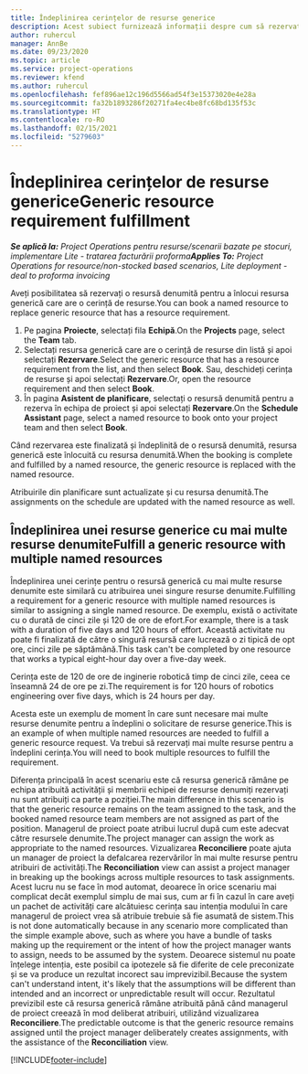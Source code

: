 ```yaml
---
title: Îndeplinirea cerințelor de resurse generice
description: Acest subiect furnizează informații despre cum să rezervați resurse denumite pentru o cerință de resurse generice.
author: ruhercul
manager: AnnBe
ms.date: 09/23/2020
ms.topic: article
ms.service: project-operations
ms.reviewer: kfend
ms.author: ruhercul
ms.openlocfilehash: fef896ae12c196d5566ad54f3e15373020e4e28a
ms.sourcegitcommit: fa32b1893286f20271fa4ec4be8fc68bd135f53c
ms.translationtype: HT
ms.contentlocale: ro-RO
ms.lasthandoff: 02/15/2021
ms.locfileid: "5279603"
---
```

# <a name="generic-resource-requirement-fulfillment"></a><span data-ttu-id="4309d-103">Îndeplinirea cerințelor de resurse generice</span><span class="sxs-lookup"><span data-stu-id="4309d-103">Generic resource requirement fulfillment</span></span>

<span data-ttu-id="4309d-104">_**Se aplică la:** Project Operations pentru resurse/scenarii bazate pe stocuri, implementare Lite - tratarea facturării proforma_</span><span class="sxs-lookup"><span data-stu-id="4309d-104">_**Applies To:** Project Operations for resource/non-stocked based scenarios, Lite deployment - deal to proforma invoicing_</span></span>

<span data-ttu-id="4309d-105">Aveți posibilitatea să rezervați o resursă denumită pentru a înlocui resursa generică care are o cerință de resurse.</span><span class="sxs-lookup"><span data-stu-id="4309d-105">You can book a named resource to replace generic resource that has a resource requirement.</span></span>

1. <span data-ttu-id="4309d-106">Pe pagina **Proiecte**, selectați fila **Echipă**.</span><span class="sxs-lookup"><span data-stu-id="4309d-106">On the **Projects** page, select the **Team** tab.</span></span>
2. <span data-ttu-id="4309d-107">Selectați resursa generică care are o cerință de resurse din listă și apoi selectați **Rezervare**.</span><span class="sxs-lookup"><span data-stu-id="4309d-107">Select the generic resource that has a resource requirement from the list, and then select **Book**.</span></span> <span data-ttu-id="4309d-108">Sau, deschideți cerința de resurse și apoi selectați **Rezervare**.</span><span class="sxs-lookup"><span data-stu-id="4309d-108">Or, open the resource requirement and then select **Book**.</span></span>
3. <span data-ttu-id="4309d-109">În pagina **Asistent de planificare**, selectați o resursă denumită pentru a rezerva în echipa de proiect și apoi selectați **Rezervare**.</span><span class="sxs-lookup"><span data-stu-id="4309d-109">On the **Schedule Assistant** page, select a named resource to book onto your project team and then select **Book**.</span></span>

<span data-ttu-id="4309d-110">Când rezervarea este finalizată și îndeplinită de o resursă denumită, resursa generică este înlocuită cu resursa denumită.</span><span class="sxs-lookup"><span data-stu-id="4309d-110">When the booking is complete and fulfilled by a named resource, the generic resource is replaced with the named resource.</span></span>

<span data-ttu-id="4309d-111">Atribuirile din planificare sunt actualizate și cu resursa denumită.</span><span class="sxs-lookup"><span data-stu-id="4309d-111">The assignments on the schedule are updated with the named resource as well.</span></span>

## <a name="fulfill-a-generic-resource-with-multiple-named-resources"></a><span data-ttu-id="4309d-112">Îndeplinirea unei resurse generice cu mai multe resurse denumite</span><span class="sxs-lookup"><span data-stu-id="4309d-112">Fulfill a generic resource with multiple named resources</span></span>
<span data-ttu-id="4309d-113">Îndeplinirea unei cerințe pentru o resursă generică cu mai multe resurse denumite este similară cu atribuirea unei singure resurse denumite.</span><span class="sxs-lookup"><span data-stu-id="4309d-113">Fulfilling a requirement for a generic resource with multiple named resources is similar to assigning a single named resource.</span></span> <span data-ttu-id="4309d-114">De exemplu, există o activitate cu o durată de cinci zile și 120 de ore de efort.</span><span class="sxs-lookup"><span data-stu-id="4309d-114">For example, there is a task with a duration of five days and 120 hours of effort.</span></span> <span data-ttu-id="4309d-115">Această activitate nu poate fi finalizată de către o singură resursă care lucrează o zi tipică de opt ore, cinci zile pe săptămână.</span><span class="sxs-lookup"><span data-stu-id="4309d-115">This task can't be completed by one resource that works a typical eight-hour day over a five-day week.</span></span> 

<span data-ttu-id="4309d-116">Cerința este de 120 de ore de inginerie robotică timp de cinci zile, ceea ce înseamnă 24 de ore pe zi.</span><span class="sxs-lookup"><span data-stu-id="4309d-116">The requirement is for 120 hours of robotics engineering over five days, which is 24 hours per day.</span></span>

<span data-ttu-id="4309d-117">Acesta este un exemplu de moment în care sunt necesare mai multe resurse denumite pentru a îndeplini o solicitare de resurse generice.</span><span class="sxs-lookup"><span data-stu-id="4309d-117">This is an example of when multiple named resources are needed to fulfill a generic resource request.</span></span> <span data-ttu-id="4309d-118">Va trebui să rezervați mai multe resurse pentru a îndeplini cerința.</span><span class="sxs-lookup"><span data-stu-id="4309d-118">You will need to book multiple resources to fulfill the requirement.</span></span>

<span data-ttu-id="4309d-119">Diferența principală în acest scenariu este că resursa generică rămâne pe echipa atribuită activității și membrii echipei de resurse denumiți rezervați nu sunt atribuiți ca parte a poziției.</span><span class="sxs-lookup"><span data-stu-id="4309d-119">The main difference in this scenario is that the generic resource remains on the team assigned to the task, and the booked named resource team members are not assigned as part of the position.</span></span> <span data-ttu-id="4309d-120">Managerul de proiect poate atribui lucrul după cum este adecvat către resursele denumite.</span><span class="sxs-lookup"><span data-stu-id="4309d-120">The project manager can assign the work as appropriate to the named resources.</span></span> <span data-ttu-id="4309d-121">Vizualizarea **Reconciliere** poate ajuta un manager de proiect la defalcarea rezervărilor în mai multe resurse pentru atribuiri de activități.</span><span class="sxs-lookup"><span data-stu-id="4309d-121">The **Reconciliation** view can assist a project manager in breaking up the bookings across multiple resources to task assignments.</span></span> <span data-ttu-id="4309d-122">Acest lucru nu se face în mod automat, deoarece în orice scenariu mai complicat decât exemplul simplu de mai sus, cum ar fi în cazul în care aveți un pachet de activități care alcătuiesc cerința sau intenția modului în care managerul de proiect vrea să atribuie trebuie să fie asumată de sistem.</span><span class="sxs-lookup"><span data-stu-id="4309d-122">This is not done automatically because in any scenario more complicated than the simple example above, such as where you have a bundle of tasks making up the requirement or the intent of how the project manager wants to assign, needs to be assumed by the system.</span></span> <span data-ttu-id="4309d-123">Deoarece sistemul nu poate înțelege intenția, este posibil ca ipotezele să fie diferite de cele preconizate și se va produce un rezultat incorect sau imprevizibil.</span><span class="sxs-lookup"><span data-stu-id="4309d-123">Because the system can't understand intent, it's likely that the assumptions will be different than intended and an incorrect or unpredictable result will occur.</span></span> <span data-ttu-id="4309d-124">Rezultatul previzibil este că resursa generică rămâne atribuită până când managerul de proiect creează în mod deliberat atribuiri, utilizând vizualizarea **Reconciliere**.</span><span class="sxs-lookup"><span data-stu-id="4309d-124">The predictable outcome is that the generic resource remains assigned until the project manager deliberately creates assignments, with the assistance of the **Reconciliation** view.</span></span>




[!INCLUDE[footer-include](../includes/footer-banner.md)]